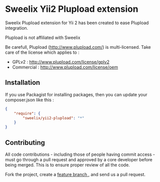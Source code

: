 Sweelix Yii2 Plupload extension
===============================

Sweelix Plupload extension for Yii 2 has been created to ease Plupload integration.

Plupload is not affiliated with Sweelix

Be carefull, Plupload (http://www.plupload.com/) is multi-licensed.
Take care of the license which applies to :

* GPLv2 : http://www.plupload.com/license/gplv2
* Commercial : http://www.plupload.com/license/oem

Installation
------------

If you use Packagist for installing packages, then you can update your composer.json like this :

``` json
{
	"require": {
		"sweelix/yii2-plupload": "*"
	}
}
```



Contributing
------------

All code contributions - including those of people having commit access -
must go through a pull request and approved by a core developer before being
merged. This is to ensure proper review of all the code.

Fork the project, create a [feature branch ](http://nvie.com/posts/a-successful-git-branching-model/), and send us a pull request.

